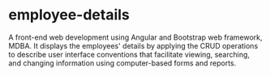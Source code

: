 # employee-details
A front-end web development using Angular and Bootstrap web framework, MDBA. It displays the employees' details by applying the CRUD operations to describe user interface conventions that facilitate viewing, searching, and changing information using computer-based forms and reports.
